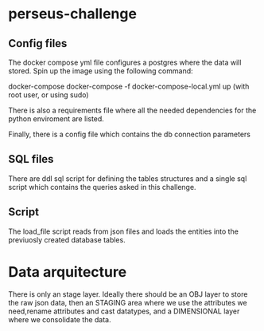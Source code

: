 # perseus-challenge

## Config files
The docker compose yml file configures a postgres where the data will stored. Spin up the image using
the following command:

docker-compose docker-compose -f docker-compose-local.yml up (with root user, or using sudo)

There is also a requirements file where all the needed dependencies for the python enviroment are listed.

Finally, there is a config file which contains the db connection parameters

## SQL files
There are ddl sql script for defining the tables structures and a single sql script which contains the queries asked in this challenge.

## Script
The load_file script reads from json files and loads the entities into the previuosly created database tables.

# Data arquitecture
There is only an stage layer. Ideally there should be an OBJ layer to store the raw json data, then an STAGING area where we use the attributes we need,rename attributes and cast datatypes, and a DIMENSIONAL layer where we consolidate the data.
